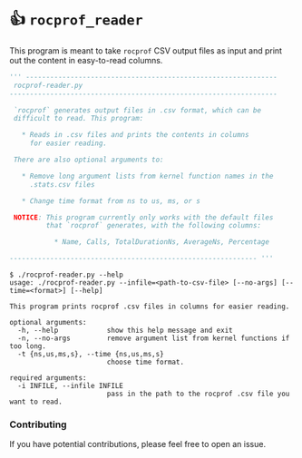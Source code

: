 # :thumbsup: `rocprof_reader`

This program is meant to take `rocprof` CSV output files as input and print out the content in easy-to-read columns.

```python
''' --------------------------------------------------------------
 rocprof-reader.py
------------------------------------------------------------------

 `rocprof` generates output files in .csv format, which can be
 difficult to read. This program:

   * Reads in .csv files and prints the contents in columns
     for easier reading.

 There are also optional arguments to:

   * Remove long argument lists from kernel function names in the
     .stats.csv files

   * Change time format from ns to us, ms, or s

 NOTICE: This program currently only works with the default files
         that `rocprof` generates, with the following columns:

           * Name, Calls, TotalDurationNs, AverageNs, Percentage

------------------------------------------------------------- '''
```

```
$ ./rocprof-reader.py --help
usage: ./rocprof-reader.py --infile=<path-to-csv-file> [--no-args] [--time=<format>] [--help]

This program prints rocprof .csv files in columns for easier reading.

optional arguments:
  -h, --help            show this help message and exit
  -n, --no-args         remove argument list from kernel functions if too long.
  -t {ns,us,ms,s}, --time {ns,us,ms,s}
                        choose time format.

required arguments:
  -i INFILE, --infile INFILE
                        pass in the path to the rocprof .csv file you want to read.
```


### Contributing
If you have potential contributions, please feel free to open an issue.
